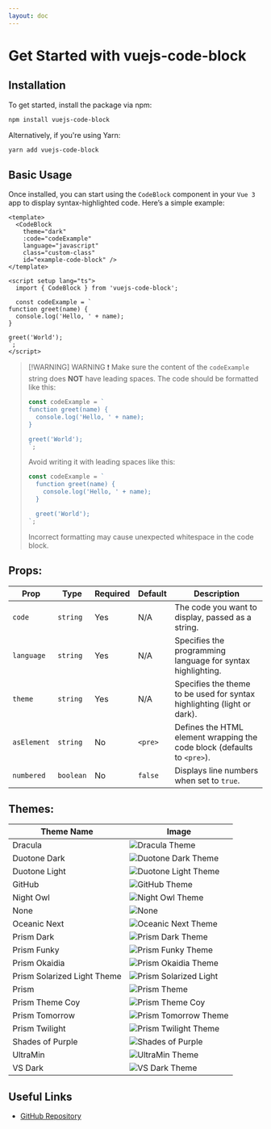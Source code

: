 ```yaml
---
layout: doc
---
```


# Get Started with vuejs-code-block

## Installation

To get started, install the package via npm:

```bash
npm install vuejs-code-block
```

Alternatively, if you're using Yarn:

```bash
yarn add vuejs-code-block
```

## Basic Usage

Once installed, you can start using the `CodeBlock` component in your `Vue 3` app to display syntax-highlighted code. Here’s a simple example:

```vue ts:line-numbers {1}
<template>
  <CodeBlock
    theme="dark"
    :code="codeExample"
    language="javascript"
    class="custom-class"
    id="example-code-block" />
</template>

<script setup lang="ts">
  import { CodeBlock } from 'vuejs-code-block';

  const codeExample = `
function greet(name) {
  console.log('Hello, ' + name);
}

greet('World');
`;
</script>
```

> [!WARNING] WARNING ❗
> Make sure the content of the `codeExample` string does **NOT** have leading spaces.
> The code should be formatted like this:
>
> ```ts
> const codeExample = `
> function greet(name) {
>   console.log('Hello, ' + name);
> }
> 
> greet('World');
> `;
> ```
>
> Avoid writing it with leading spaces like this:
>
> ```ts
> const codeExample = `
>   function greet(name) {
>     console.log('Hello, ' + name);
>   }
> 
>   greet('World');
> `;
> ```
>
> Incorrect formatting may cause unexpected whitespace in the code block.

<!-- - **`codeClass`** (optional): A custom CSS class for the `<code>` element inside the block. This allows you to style the code content specifically. -->
<!-- - **`linesHighlighted`** (optional): An array of line numbers to be highlighted. Accepts an array of strings or numbers (e.g., `[1, 3]` to highlight the 1st and 3rd lines). -->
<!-- - **`wordsHighlighted`** (optional): An array of specific words to be highlighted within the code. Accepts an array of strings (e.g., `['console', 'log']`). -->

## Props:

| Prop        | Type      | Required | Default | Description                                                             |
| ----------- | --------- | -------- | ------- | ----------------------------------------------------------------------- |
| `code`      | `string`  | Yes      | N/A     | The code you want to display, passed as a string.                       |
| `language`  | `string`  | Yes      | N/A     | Specifies the programming language for syntax highlighting.             |
| `theme`     | `string`  | Yes      | N/A     | Specifies the theme to be used for syntax highlighting (light or dark). |
| `asElement` | `string`  | No       | `<pre>` | Defines the HTML element wrapping the code block (defaults to `<pre>`). |
| `numbered`  | `boolean` | No       | `false` | Displays line numbers when set to `true`.                               |

<!-- ## Custom Styling

One of the key features of **vuejs-code-block** is that it provides **unstyled** components, allowing you to style them however you like. For example, using CSS or Tailwind classes:

```vue
<template>
  <div class="p-4 bg-gray-800 rounded-lg">
    <CodeBlock
      theme="dark"
      :code="exampleCode"
      language="javascript" />
  </div>
</template>

<script setup>
  import { CodeBlock } from 'vuejs-code-block';

  const exampleCode = `function greet(name) {
  console.log('Hello, ' + name);
}

greet('World');
`;
</script>
```
-->

## Themes:

| Theme Name                  | Image                                                    |
| --------------------------- | -------------------------------------------------------- |
| Dracula                     | ![Dracula Theme](/draculaTheme.webp)                     |
| Duotone Dark                | ![Duotone Dark Theme](/duotoneDarkTheme.webp)            |
| Duotone Light               | ![Duotone Light Theme](/duotoneLightTheme.webp)          |
| GitHub                      | ![GitHub Theme](/githubTheme.webp)                       |
| Night Owl                   | ![Night Owl Theme](/nightOwlTheme.webp)                  |
| None                        | ![None](/none.webp)                                      |
| Oceanic Next                | ![Oceanic Next Theme](/oceanicNextTheme.webp)            |
| Prism Dark                  | ![Prism Dark Theme](/prismDarkTheme.webp)                |
| Prism Funky                 | ![Prism Funky Theme](/prismFunkyTheme.webp)              |
| Prism Okaidia               | ![Prism Okaidia Theme](/prismOkaidiaTheme.webp)          |
| Prism Solarized Light Theme | ![Prism Solarized Light](/prismSolarizedLightTheme.webp) |
| Prism                       | ![Prism Theme](/prismTheme.webp)                         |
| Prism Theme Coy             | ![Prism Theme Coy](/prismThemeCoy.webp)                  |
| Prism Tomorrow              | ![Prism Tomorrow Theme](/prismTomorrowTheme.webp)        |
| Prism Twilight              | ![Prism Twilight Theme](/prismTwilightTheme.webp)        |
| Shades of Purple            | ![Shades of Purple](/shadesOfPurple.webp)                |
| UltraMin                    | ![UltraMin Theme](/ultraminTheme.webp)                   |
| VS Dark                     | ![VS Dark Theme](/vsDarkTheme.webp)                      |

## Useful Links

- [GitHub Repository](https://github.com/hetari/vuejs-code-block)

